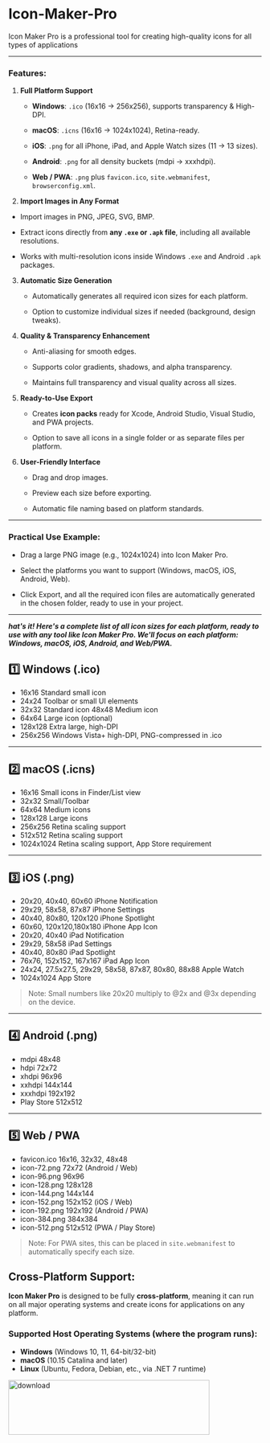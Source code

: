 # Icon-Maker-Pro
Icon Maker Pro is a professional tool for creating high-quality icons for all types of applications

----------

### Features:

1.  **Full Platform Support**
    
    -   **Windows**: `.ico` (16x16 → 256x256), supports transparency & High-DPI.
        
    -   **macOS**: `.icns` (16x16 → 1024x1024), Retina-ready.
        
    -   **iOS**: `.png` for all iPhone, iPad, and Apple Watch sizes (11 → 13 sizes).
        
    -   **Android**: `.png` for all density buckets (mdpi → xxxhdpi).
        
    -   **Web / PWA**: `.png` plus `favicon.ico`, `site.webmanifest`, `browserconfig.xml`.
        
2.  **Import Images in Any Format**
    
-   Import images in PNG, JPEG, SVG, BMP.
    
-   Extract icons directly from **any `.exe` or `.apk` file**, including all available resolutions.
    
-   Works with multi-resolution icons inside Windows `.exe` and Android `.apk` packages.
        
3.  **Automatic Size Generation**
    
    -   Automatically generates all required icon sizes for each platform.
        
    -   Option to customize individual sizes if needed (background, design tweaks).
        
4.  **Quality & Transparency Enhancement**
    
    -   Anti-aliasing for smooth edges.
        
    -   Supports color gradients, shadows, and alpha transparency.
        
    -   Maintains full transparency and visual quality across all sizes.
        
5.  **Ready-to-Use Export**
    
    -   Creates **icon packs** ready for Xcode, Android Studio, Visual Studio, and PWA projects.
        
    -   Option to save all icons in a single folder or as separate files per platform.
        
6.  **User-Friendly Interface**
    
    -   Drag and drop images.
        
    -   Preview each size before exporting.
        
    -   Automatic file naming based on platform standards.
        

----------

### Practical Use Example:

-   Drag a large PNG image (e.g., 1024x1024) into Icon Maker Pro.
    
-   Select the platforms you want to support (Windows, macOS, iOS, Android, Web).
    
-   Click Export, and all the required icon files are automatically generated in the chosen folder, ready to use in your project.

----------
***hat's it! Here's a complete list of all icon sizes for each platform, ready to use with any tool like Icon Maker Pro. 
We'll focus on each platform: Windows, macOS, iOS, Android, and Web/PWA.***

## 1️⃣ Windows (.ico)

  - 16x16 Standard small icon 
  - 24x24 Toolbar or small UI elements
  -  32x32   Standard icon 48x48 Medium icon 
  - 64x64 Large icon  (optional)
  - 128x128  Extra large, high-DPI 
  - 256x256 Windows Vista+ high-DPI, PNG-compressed   in .ico
----------
## 2️⃣ macOS (.icns)
 - 16x16 Small icons in Finder/List view 
 - 32x32 Small/Toolbar
- 64x64 Medium  icons 
- 128x128 Large icons 
- 256x256 Retina scaling support 
- 512x512 Retina scaling support 
- 1024x1024 Retina scaling support, App Store requirement
----------

## 3️⃣ iOS (.png)
 - 20x20, 40x40, 60x60 iPhone Notification 
 - 29x29, 58x58, 87x87 iPhone Settings 
 - 40x40, 80x80, 120x120 iPhone Spotlight 
 - 60x60, 120x120,180x180 iPhone App Icon 
 - 20x20, 40x40 iPad Notification 
 - 29x29, 58x58  iPad Settings 
 - 40x40, 80x80 iPad Spotlight 
 - 76x76, 152x152, 167x167  iPad App Icon 
 - 24x24, 27.5x27.5, 29x29, 58x58, 87x87, 80x80, 88x88   Apple Watch 
 - 1024x1024 App Store
> Note: Small numbers like 20x20 multiply to @2x and @3x depending on the device.
----------
## 4️⃣ Android (.png)
 - mdpi 48x48 
 - hdpi 72x72 
 - xhdpi 96x96 
 - xxhdpi 144x144 
 - xxxhdpi 192x192 
 - Play Store 512x512
----------

## 5️⃣ Web / PWA

 - favicon.ico 16x16, 32x32, 48x48
 - icon-72.png 72x72 (Android / Web)
 - icon-96.png 96x96
 - icon-128.png 128x128
 - icon-144.png 144x144
 - icon-152.png 152x152 (iOS / Web)
 - icon-192.png 192x192 (Android / PWA)
 - icon-384.png 384x384
 - icon-512.png 512x512 (PWA / Play Store)
> Note: For PWA sites, this can be placed in `site.webmanifest` to automatically specify each size.


## Cross-Platform Support:

**Icon Maker Pro** is designed to be fully **cross-platform**, meaning it can run on all major operating systems and create icons for applications on any platform.

### Supported Host Operating Systems (where the program runs):

-   **Windows** (Windows 10, 11, 64-bit/32-bit)
-   **macOS** (10.15 Catalina and later)
-   **Linux** (Ubuntu, Fedora, Debian, etc., via .NET 7 runtime)

<img width="400" height="109" alt="download" src="https://github.com/user-attachments/assets/e7124d15-ac00-41f6-a416-de9de7f2726e" />

